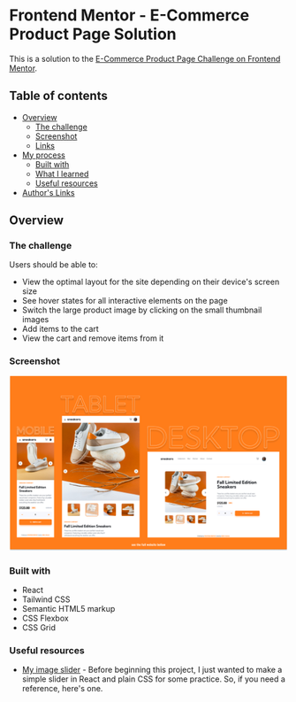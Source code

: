 # Frontend Mentor - E-Commerce Product Page Solution

This is a solution to the [E-Commerce Product Page Challenge on Frontend Mentor](https://www.frontendmentor.io/challenges/ecommerce-product-page-UPsZ9MJp6).

## Table of contents

- [Overview](#overview)
  - [The challenge](#the-challenge)
  - [Screenshot](#screenshot)
  - [Links](#links)
- [My process](#my-process)
  - [Built with](#built-with)
  - [What I learned](#what-i-learned)
  - [Useful resources](#useful-resources)
- [Author's Links](#authors-links)

## Overview

### The challenge

Users should be able to:

- View the optimal layout for the site depending on their device's screen size
- See hover states for all interactive elements on the page
- Switch the large product image by clicking on the small thumbnail images
- Add items to the cart
- View the cart and remove items from it

### Screenshot

![screenshot](./screenshot.png)

### Built with

- React
- Tailwind CSS
- Semantic HTML5 markup
- CSS Flexbox
- CSS Grid

### Useful resources

- [My image slider](https://codesandbox.io/embed/nice-snyder-h46gsi?fontsize=14&hidenavigation=1&theme=dark) - Before beginning this project, I just wanted to make a simple slider in React and plain CSS for some practice. So, if you need a reference, here's one.
